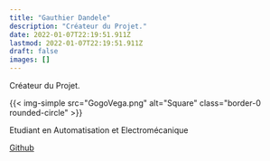 ```yaml
---
title: "Gauthier Dandele"
description: "Créateur du Projet."
date: 2022-01-07T22:19:51.911Z
lastmod: 2022-01-07T22:19:51.911Z
draft: false
images: []
---
```


Créateur du Projet.

{{< img-simple src="GogoVega.png" alt="Square" class="border-0 rounded-circle" >}}

Etudiant en Automatisation et Electromécanique

[Github](https://github.com/GogoVega)
